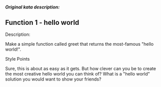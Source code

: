 ##### Original kata description:

## Function 1 - hello world

Description:

Make a simple function called greet that returns the most-famous "hello world!".

Style Points

Sure, this is about as easy as it gets. But how clever can you be to create the most creative hello world you can think of? What is a "hello world" solution you would want to show your friends?

